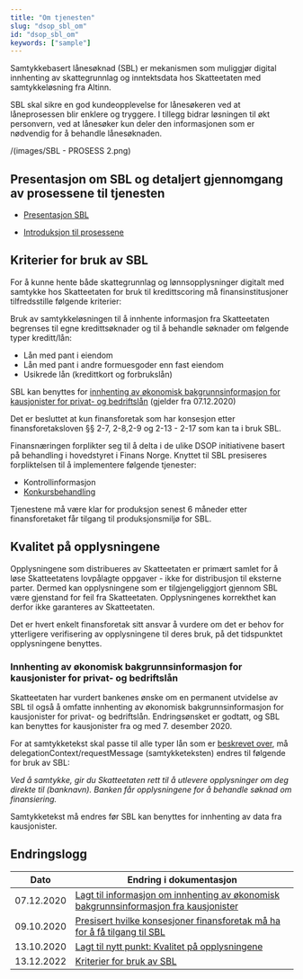 ```yaml
---
title: "Om tjenesten"
slug: "dsop_sbl_om"
id: "dsop_sbl_om"
keywords: ["sample"]
---
```


Samtykkebasert lånesøknad (SBL) er mekanismen som muliggjør digital innhenting av skattegrunnlag og inntektsdata hos Skatteetaten med samtykkeløsning fra Altinn.

SBL skal sikre en god kundeopplevelse for lånesøkeren ved at låneprosessen blir enklere og tryggere. I tillegg bidrar løsningen til økt personvern, ved at lånesøker kun deler den informasjonen som er nødvendig for å behandle lånesøknaden.

/(images/SBL - PROSESS 2.png)

## Presentasjon om SBL og detaljert gjennomgang av prosessene til tjenesten

* [Presentasjon SBL](/assets/SBL-Introduksjon-til-SBL.pdf)

* [Introduksjon til prosessene](/assets/SBL-presentasjon.pdf)

## Kriterier for bruk av SBL

For å kunne hente både skattegrunnlag og lønnsopplysninger digitalt med samtykke hos Skatteetaten for bruk til kredittscoring må finansinstitusjoner tilfredsstille følgende kriterier:

Bruk av samtykkeløsningen til å innhente informasjon fra Skatteetaten begrenses til egne kredittsøknader og til å behandle søknader om følgende typer kreditt/lån:
* Lån med pant i eiendom
* Lån med pant i andre formuesgoder enn fast eiendom
* Usikrede lån (kredittkort og forbrukslån)

SBL kan benyttes for [innhenting av økonomisk bakgrunnsinformasjon for kausjonister for privat- og bedriftslån](https:/dokumentasjon.dsop.no/samtykkebasert-lanesoknad/dsop_sbl_om#innhenting-av-%C3%B8konomisk-bakgrunnsinformasjon-for-kausjonister-for-privat--og-bedriftsl%C3%A5n) (gjelder fra 07.12.2020)

Det er besluttet at kun finansforetak som har konsesjon etter finansforetaksloven &sect;§ 2-7, 2-8,2-9 og 2-13 - 2-17 som kan ta i bruk SBL.

Finansnæringen forplikter seg til å delta i de ulike DSOP initiativene basert på behandling i hovedstyret i Finans Norge. Knyttet til SBL presiseres forpliktelsen til å implementere følgende tjenester:

* Kontrollinformasjon
* [Konkursbehandling](/dsop_v2konkurs_about)

Tjenestene må være klar for produksjon senest 6 måneder etter finansforetaket får tilgang til produksjonsmiljø for SBL.

## Kvalitet på opplysningene

Opplysningene som distribueres av Skatteetaten er primært samlet for å løse Skatteetatens lovpålagte oppgaver - ikke for distribusjon til eksterne parter. Dermed kan opplysningene som er tilgjengeliggjort gjennom SBL være gjenstand for feil fra Skatteetaten. Opplysningenes korrekthet kan  derfor ikke garanteres av Skatteetaten.

Det er hvert enkelt finansforetak sitt ansvar å vurdere om det er behov for ytterligere verifisering av opplysningene til deres bruk, på det tidspunktet opplysningene benyttes.

### Innhenting av økonomisk bakgrunnsinformasjon for kausjonister for privat- og bedriftslån

Skatteetaten har vurdert bankenes ønske om en permanent utvidelse av SBL til også å omfatte innhenting av økonomisk bakgrunnsinformasjon for kausjonister for privat- og bedriftslån. Endringsønsket er godtatt, og SBL kan benyttes for kausjonister fra og med 7. desember 2020.

For at samtykketekst skal passe til alle typer lån som er [beskrevet over](https:/dokumentasjon.dsop.no/samtykkebasert-lanesoknad/dsop_sbl_om#innhenting-av-%C3%B8konomisk-bakgrunnsinformasjon-for-kausjonister-for-privat--og-bedriftsl%C3%A5n), må delegationContext/requestMessage (samtykketeksten) endres til følgende for bruk av SBL:

*Ved å samtykke, gir du Skatteetaten rett til å utlevere opplysninger om deg direkte til (banknavn). Banken får opplysningene for å behandle søknad om finansiering.*

Samtykketekst må endres før SBL kan benyttes for innhenting av data fra kausjonister.

## Endringslogg

| Dato       | Endring i dokumentasjon                                                                                                                                                                                                                    |
|------------|--------------------------------------------------------------------------------------------------------------------------------------------------------------------------------------------------------------------------------------------|
| 07.12.2020 | [Lagt til informasjon om innhenting av økonomisk bakgrunnsinformasjon fra kausjonister](https:/dokumentasjon.dsop.no/samtykkebasert-lanesoknad/dsop_sbl_om#innhenting-av-%C3%B8konomisk-bakgrunnsinformasjon-for-kausjonister-for-privat--og-bedriftsl%C3%A5n) |
| 09.10.2020 | [Presisert hvilke konsesjoner finansforetak må ha for å få tilgang til SBL](https:/dokumentasjon.dsop.no/samtykkebasert-lanesoknad/dsop_sbl_om#kriterier-for-bruk-av-sbl)                                                                                      |
| 13.10.2020 | [Lagt til nytt punkt: Kvalitet på opplysningene](https:/dokumentasjon.dsop.no/samtykkebasert-lanesoknad/dsop_sbl_om#kvalitet-p%C3%A5-opplysningene)                                                                                                            |
| 13.12.2022 | [Kriterier for bruk av SBL](https:/dokumentasjon.dsop.no/samtykkebasert-lanesoknad/dsop_sbl_om#kriterier-for-bruk-av-sbl)                                                                                                                                      |
